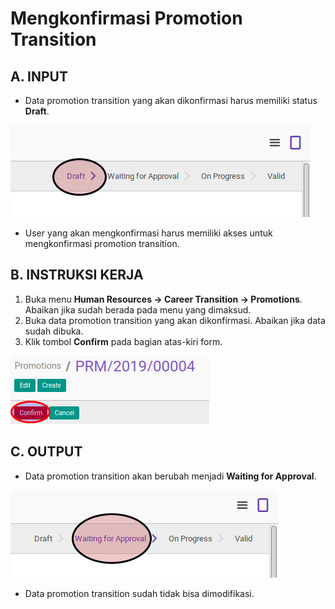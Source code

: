 # Mengkonfirmasi Promotion Transition

## A. INPUT

* Data promotion transition yang akan dikonfirmasi harus memiliki status **Draft**.

![](../../img/promotion-transition/status-draft.png)

* User yang akan mengkonfirmasi harus memiliki akses untuk mengkonfirmasi promotion transition.

## B. INSTRUKSI KERJA

1. Buka menu **Human Resources -> Career Transition -> Promotions**. Abaikan jika sudah berada pada menu yang dimaksud.
2. Buka data promotion transition yang akan dikonfirmasi. Abaikan jika data sudah dibuka.
3. Klik tombol **Confirm** pada bagian atas-kiri form.

![](../../img/promotion-transition/tombol-confirm.png)

## C. OUTPUT

* Data promotion transition akan berubah menjadi **Waiting for Approval**.

![](../../img/promotion-transition/status-waiting-approval.png)

* Data promotion transition sudah tidak bisa dimodifikasi.
